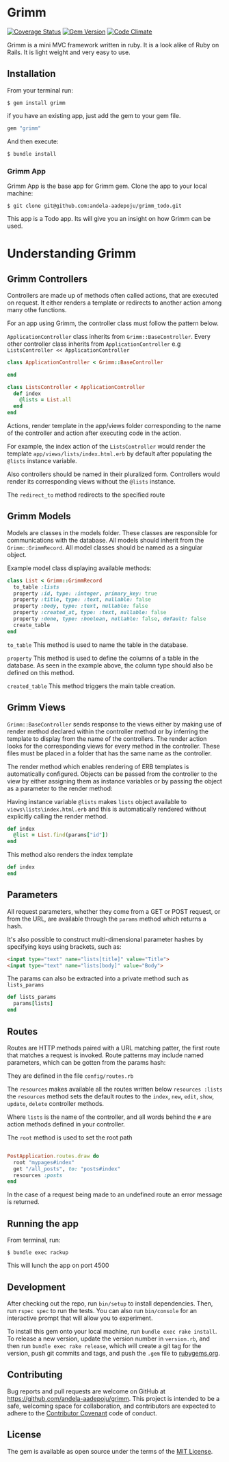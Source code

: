 # Grimm
[![Coverage Status](https://coveralls.io/repos/github/andela-aadepoju/grimm/badge.svg?branch=ch-tests-07)](https://coveralls.io/github/andela-aadepoju/grimm?branch=ch-tests-07)
[![Gem Version](https://badge.fury.io/rb/grimm.svg)](https://badge.fury.io/rb/grimm)
[![Code Climate](https://codeclimate.com/github/andela-aadepoju/grimm/badges/gpa.svg)](https://codeclimate.com/github/andela-aadepoju/grimm)

Grimm is a mini  MVC framework written in ruby. It is a look alike of Ruby on Rails. It is light weight and very easy to use.

## Installation

From your terminal run:

    $ gem install grimm

if you have an existing app, just add the gem to your gem file.

```ruby
gem "grimm"
```

And then execute:

    $ bundle install

### Grimm App
Grimm App is the base app for Grimm gem. Clone the app to your local machine:

    $ git clone git@github.com:andela-aadepoju/grimm_todo.git
This app is a Todo app. Its will give you an insight on how Grimm can be used.

# Understanding Grimm


## Grimm Controllers

Controllers are made up of methods often called actions, that are executed on request. It either renders a template or redirects to another action among many othe functions.

For an app using Grimm, the controller class must follow the pattern below.

`ApplicationController` class inherits from `Grimm::BaseController`.  Every other controller class inherits from `ApplicationController` e.g  `ListsController << ApplicationController`

```ruby
class ApplicationController < Grimm::BaseController

end

class ListsController < ApplicationController
  def index
    @lists = List.all
  end
end
```

Actions, render template in the app/views folder corresponding to the name of the controller and action after executing code in the action.

For example, the index action of the `ListsController` would render the template `app/views/lists/index.html.erb` by default after populating the `@lists` instance variable.

Also controllers should be named in their pluralized form. Controllers would render its corresponding views without the `@lists` instance.

The `redirect_to` method redirects to the specified route


## Grimm Models

Models are classes in the models folder. These classes are responsible for communications with the database.
All models should inherit from the `Grimm::GrimmRecord`. All model classes should be named as a singular object.

Example model class displaying available methods:

```ruby
class List < Grimm::GrimmRecord
  to_table :lists
  property :id, type: :integer, primary_key: true
  property :title, type: :text, nullable: false
  property :body, type: :text, nullable: false
  property :created_at, type: :text, nullable: false
  property :done, type: :boolean, nullable: false, default: false
  create_table
end
```

`to_table` This method is used to name the table in the database.

`property` This method is used to define the columns of a table in the database. As seen in the example above, the column type should also be defined on this method.

`created_table` This method triggers the main table creation.

## Grimm Views

`Grimm::BaseController` sends response to the views either by making use of render method declared within the controller method or by inferring the template to display from the name of the controllers. The render action looks for the corresponding views for every method in the controller. These files must be placed in a folder that has the same name as the controller.

The render method which enables rendering of ERB templates is automatically configured.
Objects can be passed from the controller to the view by either assigning them as instance variables or by passing the object as a parameter to the render method:

Having instance variable `@lists` makes `lists` object available to `views\lists\index.html.erb` and this is automatically rendered without explicitly calling the render method.

```ruby
def index
  @list = List.find(params["id"])
end
```

This method also renders the index template

```ruby
def index
end
```

## Parameters

All request parameters, whether they come from a GET or POST request, or from the URL, are available through the `params` method which returns a hash.

It's also possible to construct multi-dimensional parameter hashes by specifying keys using brackets, such as:

```html
<input type="text" name="lists[title]" value="Title">
<input type="text" name="lists[body]" value="Body">
```
The params can also be extracted into a private method such as `lists_params`

```ruby
def lists_params
  params[lists]
end
```
## Routes

Routes are HTTP methods paired with a URL matching patter, the first route that matches a request is invoked.
Route patterns may include named parameters, which can be gotten from the params hash:

They are defined in the file `config/routes.rb`

The `resources` makes available all the routes written below `resources :lists`
the `resources` method sets the default routes to the `index`, `new`, `edit`, `show`, `update`, `delete` controller methods.

Where `lists` is the name of the controller, and all words behind the `#` are action methods defined in your controller.

The `root` method is used to set the root path

```ruby

PostApplication.routes.draw do
  root "mypages#index"
  get "/all_posts", to: "posts#index"
  resources :posts
end
```

In the case of a request being made to an undefined route an error message is returned.

## Running the app
From terminal, run:

    $ bundle exec rackup

This will lunch the app on port 4500
## Development

After checking out the repo, run `bin/setup` to install dependencies. Then, run `rspec spec` to run the tests. You can also run `bin/console` for an interactive prompt that will allow you to experiment.

To install this gem onto your local machine, run `bundle exec rake install`. To release a new version, update the version number in `version.rb`, and then run `bundle exec rake release`, which will create a git tag for the version, push git commits and tags, and push the `.gem` file to [rubygems.org](https://rubygems.org).

## Contributing

Bug reports and pull requests are welcome on GitHub at https://github.com/andela-aadepoju/grimm. This project is intended to be a safe, welcoming space for collaboration, and contributors are expected to adhere to the [Contributor Covenant](contributor-covenant.org) code of conduct.


## License

The gem is available as open source under the terms of the [MIT License](http://opensource.org/licenses/MIT).
